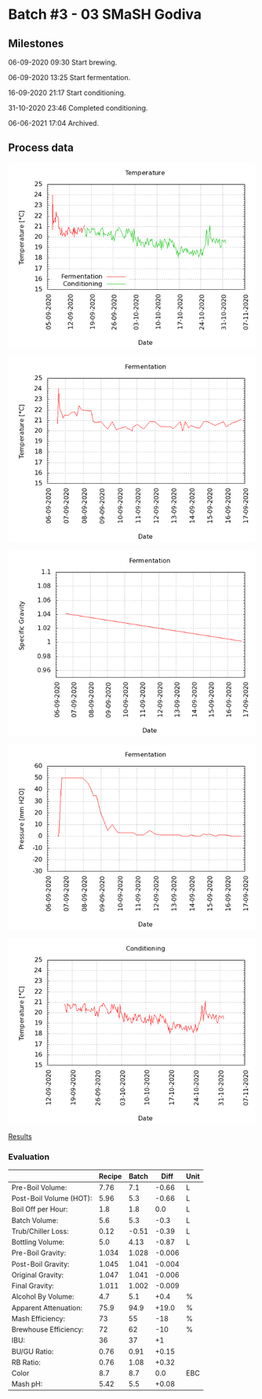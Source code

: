 # Batch #3 - 03 SMaSH Godiva

## Milestones

06-09-2020 09:30 Start brewing.

06-09-2020 13:25 Start fermentation.

16-09-2020 21:17 Start conditioning.

31-10-2020 23:46 Completed conditioning.

06-06-2021 17:04 Archived.

## Process data

![temperature](temperature.png)

![fermentation](fermentation.png)

![specific gravity](gravity.png)

![pressure](pressure.png)

![conditioning](conditioning.png)

[Results](./Batch_3_03_SMaSH_Godiva_results.pdf)

### Evaluation

|                         | Recipe | Batch | Diff   | Unit |
|-------------------------|--------|-------|--------|------|
| Pre-Boil Volume:        | 7.76   | 7.1   | -0.66  | L    |
| Post-Boil Volume (HOT): | 5.96   | 5.3   | -0.66  | L    |
| Boil Off per Hour:      | 1.8    | 1.8   |  0.0   | L    |
| Batch Volume:           | 5.6    | 5.3   | -0.3   | L    |
| Trub/Chiller Loss:      | 0.12   | -0.51 | -0.39  | L    |
| Bottling Volume:        | 5.0    | 4.13  | -0.87  | L    |
| Pre-Boil Gravity:       | 1.034  | 1.028 | -0.006 |      |
| Post-Boil Gravity:      | 1.045  | 1.041 | -0.004 |      |
| Original Gravity:       | 1.047  | 1.041 | -0.006 |      |
| Final Gravity:          | 1.011  | 1.002 | -0.009 |      |
| Alcohol By Volume:      | 4.7    | 5.1   | +0.4   | %    |
| Apparent Attenuation:   | 75.9   | 94.9  | +19.0  | %    |
| Mash Efficiency:        | 73     | 55    | -18    | %    |
| Brewhouse Efficiency:   | 72     | 62    | -10    | %    |
| IBU:                    | 36     | 37    | +1     |      |
| BU/GU Ratio:            | 0.76   | 0.91  | +0.15  |      |
| RB Ratio:               | 0.76   | 1.08  | +0.32  |      |
| Color                   | 8.7    | 8.7   |  0.0   | EBC  |
| Mash pH:                | 5.42   | 5.5   | +0.08  |      |
